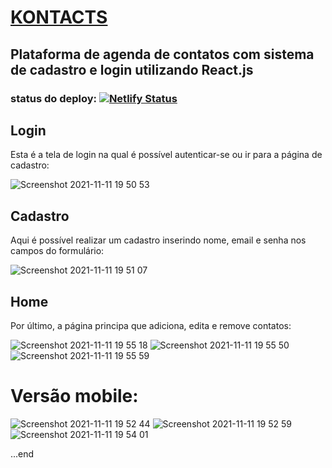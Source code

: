 # <a href="https://agenda-kontacts.netlify.app">KONTACTS</a>
## Plataforma de agenda de contatos com sistema de cadastro e login utilizando React.js

### status do deploy: [![Netlify Status](https://api.netlify.com/api/v1/badges/82ccfeae-73bc-4288-b95b-95989bd5d9da/deploy-status)](https://app.netlify.com/sites/agenda-kontacts/deploys)


## Login

Esta é a tela de login na qual é possível autenticar-se ou ir para a página de cadastro:

![Screenshot 2021-11-11 19 50 53](https://user-images.githubusercontent.com/85526418/141381733-c6f0bf41-42bd-4c63-8ad1-ce0d90a89e2e.png)

## Cadastro

Aqui é possível realizar um cadastro inserindo nome, email e senha nos campos do formulário:

![Screenshot 2021-11-11 19 51 07](https://user-images.githubusercontent.com/85526418/141381552-1203bb25-4044-4e4f-87e4-7c6e07ca0eeb.png)
 
## Home

Por último, a página principa que adiciona, edita e remove contatos:

![Screenshot 2021-11-11 19 55 18](https://user-images.githubusercontent.com/85526418/141381859-3debb34b-572e-41b7-b07e-ff1df5261100.png)
![Screenshot 2021-11-11 19 55 50](https://user-images.githubusercontent.com/85526418/141381871-16cc4786-4e47-48ec-b26f-5b73ea70a036.png)
![Screenshot 2021-11-11 19 55 59](https://user-images.githubusercontent.com/85526418/141381886-22f75892-6a23-481c-8d3c-b5ae10099056.png)

# Versão mobile: 
![Screenshot 2021-11-11 19 52 44](https://user-images.githubusercontent.com/85526418/141381980-e7c8b964-0691-41a4-a9da-2ae41eb3fa78.png)
![Screenshot 2021-11-11 19 52 59](https://user-images.githubusercontent.com/85526418/141381997-9db174d0-b528-47a6-9b41-48c863b7d2b7.png)
![Screenshot 2021-11-11 19 54 01](https://user-images.githubusercontent.com/85526418/141382010-e40fc4e3-b6cb-4cd4-a7c7-b9d4454e269c.png)

...end
